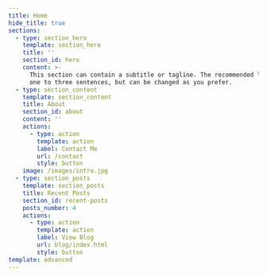 ```yaml
---
title: Home
hide_title: true
sections:
  - type: section_hero
    template: section_hero
    title: ''
    section_id: hero
    content: >-
      This section can contain a subtitle or tagline. The recommended length is
      one to three sentences, but can be changed as you prefer.
  - type: section_content
    template: section_content
    title: About
    section_id: about
    content: ''
    actions:
      - type: action
        template: action
        label: Contact Me
        url: /contact
        style: button
    image: /images/intro.jpg
  - type: section_posts
    template: section_posts
    title: Recent Posts
    section_id: recent-posts
    posts_number: 4
    actions:
      - type: action
        template: action
        label: View Blog
        url: blog/index.html
        style: button
template: advanced
---
```

